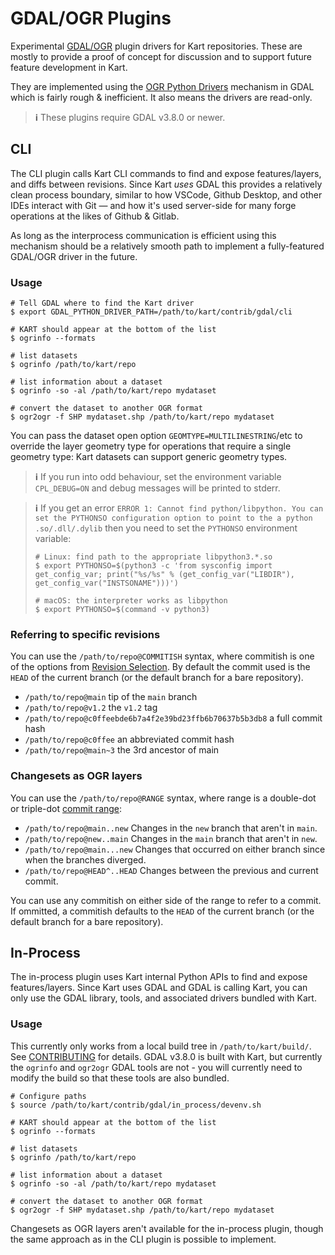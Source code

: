GDAL/OGR Plugins
================

Experimental [GDAL/OGR](https://gdal.org) plugin drivers for Kart repositories. These are mostly to provide a proof of concept for discussion and to support future feature development in Kart.

They are implemented using the [OGR Python Drivers](https://gdal.org/development/rfc/rfc76_ogrpythondrivers.html#rfc-76-ogr-python-drivers) mechanism in GDAL which is fairly rough & inefficient. It also means the drivers are read-only.

> **ℹ️** These plugins require GDAL v3.8.0 or newer.

CLI
---

The CLI plugin calls Kart CLI commands to find and expose features/layers, and diffs between revisions. Since Kart _uses_ GDAL this provides a relatively clean process boundary, similar to how VSCode, Github Desktop, and other IDEs interact with Git — and how it's used server-side for many forge operations at the likes of Github & Gitlab.

As long as the interprocess communication is efficient using this mechanism should be a relatively smooth path to implement a fully-featured GDAL/OGR driver in the future.

### Usage

```console
# Tell GDAL where to find the Kart driver
$ export GDAL_PYTHON_DRIVER_PATH=/path/to/kart/contrib/gdal/cli

# KART should appear at the bottom of the list
$ ogrinfo --formats

# list datasets
$ ogrinfo /path/to/kart/repo

# list information about a dataset
$ ogrinfo -so -al /path/to/kart/repo mydataset

# convert the dataset to another OGR format
$ ogr2ogr -f SHP mydataset.shp /path/to/kart/repo mydataset
```

You can pass the dataset open option `GEOMTYPE=MULTILINESTRING`/etc to override the layer geometry type for operations that require a single geometry type: Kart datasets can support generic geometry types.

> **ℹ️** If you run into odd behaviour, set the environment variable `CPL_DEBUG=ON` and debug messages will be printed to stderr.

> **ℹ️** If you get an error `ERROR 1: Cannot find python/libpython. You can set the PYTHONSO configuration option to point to the a python .so/.dll/.dylib` then you need to set the `PYTHONSO` environment variable:
> ```console
> # Linux: find path to the appropriate libpython3.*.so
> $ export PYTHONSO=$(python3 -c 'from sysconfig import get_config_var; print("%s/%s" % (get_config_var("LIBDIR"), get_config_var("INSTSONAME")))')
>
> # macOS: the interpreter works as libpython
> $ export PYTHONSO=$(command -v python3)
> ```

### Referring to specific revisions

You can use the `/path/to/repo@COMMITISH` syntax, where commitish is one of the options from [Revision Selection](https://git-scm.com/book/en/v2/Git-Tools-Revision-Selection#_revision_selection). By default the commit used is the `HEAD` of the current branch (or the default branch for a bare repository).

* `/path/to/repo@main` tip of the `main` branch
* `/path/to/repo@v1.2` the `v1.2` tag
* `/path/to/repo@c0ffeebde6b7a4f2e39bd23ffb6b70637b5b3db8` a full commit hash
* `/path/to/repo@c0ffee` an abbreviated commit hash
* `/path/to/repo@main~3` the 3rd ancestor of main

### Changesets as OGR layers

You can use the `/path/to/repo@RANGE` syntax, where range is a double-dot or triple-dot [commit range](https://git-scm.com/book/en/v2/Git-Tools-Revision-Selection#_commit_ranges):

* `/path/to/repo@main..new` Changes in the `new` branch that aren't in `main`.
* `/path/to/repo@new..main` Changes in the `main` branch that aren't in `new`.
* `/path/to/repo@main...new` Changes that occurred on either branch since when the branches diverged.
* `/path/to/repo@HEAD^..HEAD` Changes between the previous and current commit.

You can use any commitish on either side of the range to refer to a commit. If ommitted, a commitish defaults to the `HEAD` of the current branch (or the default branch for a bare repository).


In-Process
----------

The in-process plugin uses Kart internal Python APIs to find and expose features/layers. Since Kart uses GDAL and GDAL is calling Kart, you can only use the GDAL library, tools, and associated drivers bundled with Kart.

### Usage

This currently only works from a local build tree in `/path/to/kart/build/`. See [CONTRIBUTING](../../CONTRIBUTING.md) for details. GDAL v3.8.0 is built with Kart,
but currently the `ogrinfo` and `ogr2ogr` GDAL tools are not - you will currently need to modify the build so that these tools are also bundled.

```console
# Configure paths
$ source /path/to/kart/contrib/gdal/in_process/devenv.sh

# KART should appear at the bottom of the list
$ ogrinfo --formats

# list datasets
$ ogrinfo /path/to/kart/repo

# list information about a dataset
$ ogrinfo -so -al /path/to/kart/repo mydataset

# convert the dataset to another OGR format
$ ogr2ogr -f SHP mydataset.shp /path/to/kart/repo mydataset
```

Changesets as OGR layers aren't available for the in-process plugin, though the same approach as in the CLI plugin is possible to implement.
